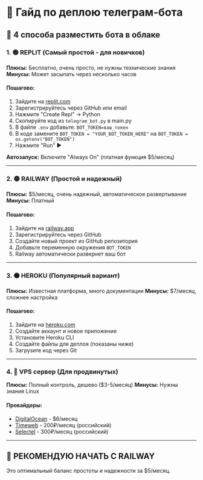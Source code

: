 # 🚀 Гайд по деплою телеграм-бота

## 🎯 4 способа разместить бота в облаке

### 1. 🟢 **REPLIT** (Самый простой - для новичков)

**Плюсы:** Бесплатно, очень просто, не нужны технические знания
**Минусы:** Может засыпать через несколько часов

#### Пошагово:
1. Зайдите на [replit.com](https://replit.com)
2. Зарегистрируйтесь через GitHub или email
3. Нажмите "Create Repl" → Python
4. Скопируйте код из `telegram_bot.py` в main.py
5. В файле `.env` добавьте: `BOT_TOKEN=ваш_токен`
6. В коде замените `BOT_TOKEN = "YOUR_BOT_TOKEN_HERE"` на `BOT_TOKEN = os.getenv("BOT_TOKEN")`
7. Нажмите "Run" ▶️

**Автозапуск:** Включите "Always On" (платная функция $5/месяц)

---

### 2. 🟡 **RAILWAY** (Простой и надежный)

**Плюсы:** $5/месяц, очень надежный, автоматическое развертывание
**Минусы:** Платный

#### Пошагово:
1. Зайдите на [railway.app](https://railway.app)
2. Зарегистрируйтесь через GitHub
3. Создайте новый проект из GitHub репозитория
4. Добавьте переменную окружения `BOT_TOKEN`
5. Railway автоматически развернет ваш бот

---

### 3. 🟠 **HEROKU** (Популярный вариант)

**Плюсы:** Известная платформа, много документации
**Минусы:** $7/месяц, сложнее настройка

#### Пошагово:
1. Зайдите на [heroku.com](https://heroku.com)
2. Создайте аккаунт и новое приложение
3. Установите Heroku CLI
4. Создайте файлы для деплоя (показаны ниже)
5. Загрузите код через Git

---

### 4. 🔴 **VPS сервер** (Для продвинутых)

**Плюсы:** Полный контроль, дешево ($3-5/месяц)
**Минусы:** Нужны знания Linux

#### Провайдеры:
- [DigitalOcean](https://digitalocean.com) - $6/месяц
- [Timeweb](https://timeweb.com) - 200₽/месяц (российский)
- [Selectel](https://selectel.ru) - 300₽/месяц (российский)

---

## 🎯 **РЕКОМЕНДУЮ НАЧАТЬ С RAILWAY**

Это оптимальный баланс простоты и надежности за $5/месяц.
